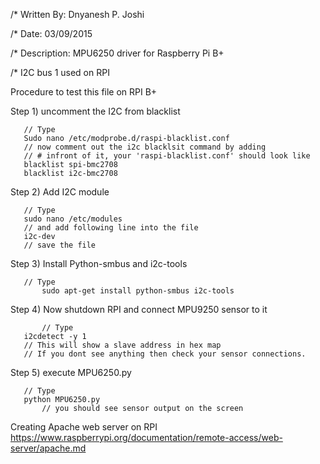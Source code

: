 /* Written By: Dnyanesh P. Joshi

/* Date: 03/09/2015

/* Description: MPU6250 driver for Raspberry Pi B+ 

/* I2C bus 1 used on RPI 
 

   Procedure to test this file on RPI B+
   
   Step 1) uncomment the I2C from blacklist 
	   
	   // Type
 	   Sudo nano /etc/modprobe.d/raspi-blacklist.conf
	   // now comment out the i2c blacklsit command by adding
	   // # infront of it, your 'raspi-blacklist.conf' should look like 
	   blacklist spi-bmc2708	
	   blacklist i2c-bmc2708

   Step 2) Add I2C module 
 	
 	   // Type
 	   sudo nano /etc/modules
 	   // and add following line into the file 
 	   i2c-dev
 	   // save the file 
 	   
   Step 3) Install Python-smbus and i2c-tools 
   
   	   // Type	
    	   sudo apt-get install python-smbus i2c-tools 
    
   Step 4) Now shutdown RPI and connect MPU9250 sensor to it 
   
    	   // Type 	 	   
 	   i2cdetect -y 1
 	   // This will show a slave address in hex map 
 	   // If you dont see anything then check your sensor connections.
    
   Step 5) execute MPU6250.py 
   
   	   // Type 
   	   python MPU6250.py
    	   // you should see sensor output on the screen 	
    	   


Creating Apache web server on RPI 
https://www.raspberrypi.org/documentation/remote-access/web-server/apache.md



















